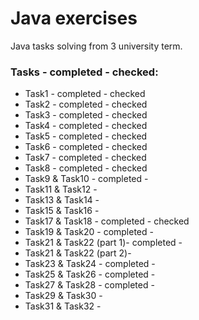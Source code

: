 # Java exercises
Java tasks solving from 3 university term.

### Tasks - completed - checked:

- Task1 - completed - checked
- Task2 - completed - checked
- Task3 - completed - checked
- Task4 - completed - checked
- Task5 - completed - checked
- Task6 - completed - checked
- Task7 - completed - checked
- Task8 - completed - checked
- Task9 & Task10 - completed -
- Task11 & Task12 - 
- Task13 & Task14 - 
- Task15 & Task16 - 
- Task17 & Task18 - completed - checked
- Task19 & Task20 - completed -
- Task21 & Task22 (part 1)- completed -
- Task21 & Task22 (part 2)- 
- Task23 & Task24 - completed -
- Task25 & Task26 - completed -
- Task27 & Task28 - completed -
- Task29 & Task30 - 
- Task31 & Task32 -  
